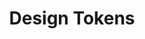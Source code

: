 ---
layout: overview.njk
tags: level3
system: lyne
key: basics-lyne_de
title: Design Tokens
parent: lyne_de
order: 30
basics: true
components: false
---